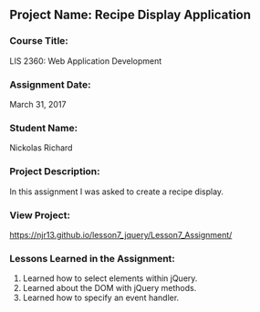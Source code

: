 ## Project Name:  Recipe Display Application

### Course Title:
LIS 2360:  Web Application Development

### Assignment Date:  
March 31, 2017

### Student Name:  
Nickolas Richard

### Project Description:
In this assignment I was asked to create a recipe display.

### View Project:

https://njr13.github.io/lesson7_jquery/Lesson7_Assignment/

### Lessons Learned in the Assignment:
1. Learned how to select elements within jQuery. 
2. Learned about the DOM with jQuery methods.
3. Learned how to specify an event handler.
